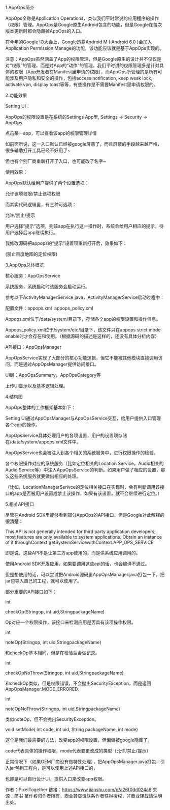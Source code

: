 1.AppOps简介

AppOps全称是Application Operations，类似我们平时常说的应用程序的操作（权限）管理。AppOps是Google原生Android包含的功能，但是Google在每次版本更新时都会隐藏掉AppOps的入口。

在今年的Google IO大会上，Google透露Android M ( Android 6.0 )会加入Application Permission Manage的功能，该功能应该就是基于AppOps实现的。

注意：AppOps虽然涵盖了App的权限管理，但是Google原生的设计并不仅仅是对“权限”的管理，而是对App的“动作”的管理。我们平时讲的权限管理多是针对具体的权限（App开发者在Manifest里申请的权限），而AppOps所管理的是所有可能涉及用户隐私和安全的操作，包括access notification, keep weak lock,  activate vpn, display toast等等，有些操作是不需要Manifest里申请权限的。

2.功能效果

Setting UI：

AppOps的权限设置是在系统的Settings App里, Settings -> Security -> AppOps.

点击某一app，可以查看该app的权限管理详情



如前面所说，这一入口默认已经被google屏蔽了，而且屏蔽的手段越来越严格，很多辅助打开工具已经不好用了~

但也有个别厂商重新打开了入口，也可能改了名字~

使用效果：

AppOps默认给用户提供了两个设置选项：

允许该项权限/禁止该项权限

而其实代码逻辑里，有三种可选项：

允许/禁止/提示

用户选择“提示”选项，则该app在执行这一操作时，系统会给用户相应的提示，待用户选择后app继续执行。

我修改源码把appops的“提示”设置项重新打开后，效果如下：

(禁止百度地图的定位权限)


3.AppOps总体概览

核心服务：AppOpsService

系统服务，系统启动时该服务会启动运行。

参考以下ActivityManagerService.java，ActivityManagerService启动过程中：


配置文件：appops.xml  appops_policy.xml

Appops.xml位于/data/system/目录下，存储各个app的权限设置和操作信息。

Appops_policy.xml位于/system/etc/目录下，该文件只在appops strict mode enable时才会存在和使用。（根据源码的描述是这样的，还没有具体分析内容）

API接口：AppOpsManager

AppOpsService实现了大部分的核心功能逻辑，但它不能被其他模块直接调用访问，而是通过AppOpsManager提供访问接口。

UI层：AppOpsSummary，AppOpsCategory等

上传UI显示以及基本逻辑处理。

4.结构图


AppOps整体的工作框架基本如下：


Setting UI通过AppOpsManager与AppOpsService交互，给用户提供入口管理各个app的操作。

AppOpsService具体处理用户的各项设置，用户的设置项存储在/data/system/appops.xml文件中。

AppOpsService也会被注入到各个相关的系统服务中，进行权限操作的检验。

各个权限操作对应的系统服务（比如定位相关的Location Service，Audio相关的Audio Service等）中注入AppOpsService的判断。如果用户做了相应的设置，那么这些系统服务就要做出相应的处理。

（比如，LocationManagerSerivce的定位相关接口在实现时，会有判断调用该接口的app是否被用户设置成禁止该操作，如果有该设置，就不会继续进行定位。）

5.相关API接口


尽管在Android SDK里能够看到部分AppOps的API接口，但是Google对此解释的很清楚：

This API is not generally intended for third party application developers; most features are only available to system applications. Obtain an instance of it throughContext.getSystemServicewithContext.APP_OPS_SERVICE.

即是说，这些API不是让第三方app使用的，而是供系统应用调用的。

使用Android SDK开发应用，如果要调用这些api的话，也会编译不通过。

但是想使用的话，可以尝试把Android源码里AppOpsManager.java打包一下，把jar包导入自己的工程，就可以使用了。

部分重要的API接口如下：

int

checkOp(Stringop, int uid,StringpackageName)

Op对应一个权限操作，该接口来检测应用是否具有该项操作权限。

int

noteOp(Stringop, int uid,StringpackageName)

和checkOp基本相同，但是在检验后会做记录。

int

checkOpNoThrow(Stringop, int uid,StringpackageName)

和checkOp类似，但是权限错误，不会抛出SecurityException，而是返回AppOpsManager.MODE_ERRORED.

int

noteOpNoThrow(Stringop, int uid,StringpackageName)

类似noteOp，但不会抛出SecurityException。

void setMode( int code, int uid, String packageName, int mode)

这个是我们最需要的方法，改变app的权限设置，但偏偏被google隐藏了。

code代表具体的操作权限，mode代表要更改成的类型（允许/禁止/提示）

正常情况下（如果OEM厂商没有做特殊处理），把AppOpsManager.java打包，引入jar包到工程内，是可以使用上述API接口的，

也即是可以自行设计UI，提供入口来改变app权限。

作者：PixelTogether
链接：https://www.jianshu.com/p/a26f0dd024a6
来源：简书
著作权归作者所有。商业转载请联系作者获得授权，非商业转载请注明出处。
